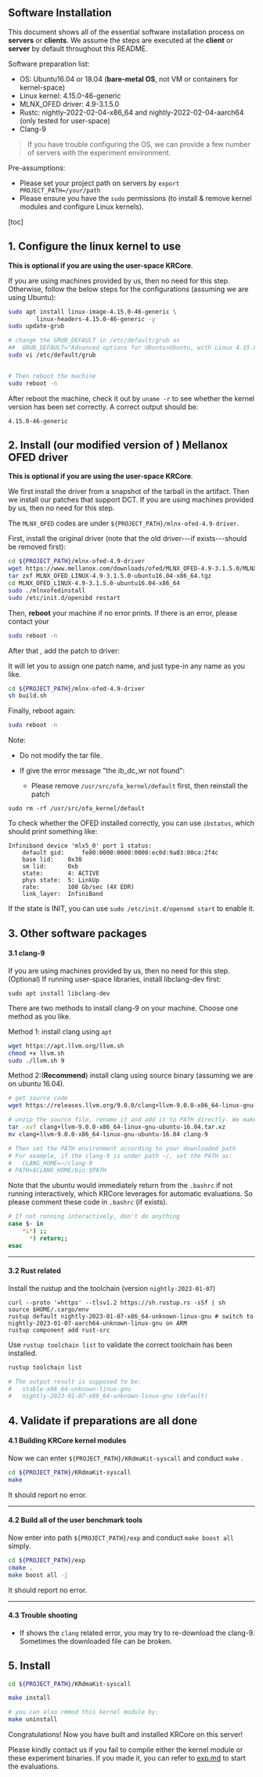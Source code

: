 ## Software Installation

This document shows all of the essential software installation process on **servers** or **clients**. We assume the steps are executed at the **client** or **server** by default throughout this README. 

Software preparation list: 

- OS: Ubuntu16.04 or 18.04  (**bare-metal OS**, not VM or containers for kernel-space)
- Linux kernel: 4.15.0-46-generic
- MLNX_OFED driver: 4.9-3.1.5.0
- Rustc: nightly-2022-02-04-x86_64 and nightly-2022-02-04-aarch64 (only tested for user-space)
- Clang-9

> If you have trouble configuring the OS, we can provide a few number of servers with the experiment environment.  

Pre-assumptions:

- Please set your project path on servers by `export PROJECT_PATH=/your/path`
- Please ensure you have the `sudo` permissions (to install & remove kernel modules and configure Linux kernels). 

[toc]

## 1. Configure the linux kernel to use

**This is optional if you are using the user-space KRCore**. 

If you are using machines provided by us, then no need for this step.  Otherwise, follow the below steps for the configurations (assuming we are using Ubuntu): 

```sh
sudo apt install linux-image-4.15.0-46-generic \
		linux-headers-4.15.0-46-generic -y
sudo update-grub

# change the GRUB_DEFAULT in /etc/default/grub as 
## 	GRUB_DEFAULT="Advanced options for Ubuntu>Ubuntu, with Linux 4.15.0-46-generic"
sudo vi /etc/default/grub


# Then reboot the machine
sudo reboot -n
```

After reboot the machine, check it out by `uname -r` to see whether the kernel version has been set correctly. A correct output should be: 

```
4.15.0-46-generic
```



## 2. Install (our modified version of ) Mellanox OFED driver

**This is optional if you are using the user-space KRCore**. 

We first install the driver from a snapshot of the tarball in the artifact. Then we install our patches that support DCT.  If you are using machines provided by us, then no need for this step. 

The `MLNX_OFED` codes are under `${PROJECT_PATH}/mlnx-ofed-4.9-driver`. 

First, install the original driver (note that the old driver---if exists---should be removed first):

```sh
cd ${PROJECT_PATH}/mlnx-ofed-4.9-driver
wget https://www.mellanox.com/downloads/ofed/MLNX_OFED-4.9-3.1.5.0/MLNX_OFED_LINUX-4.9-3.1.5.0-ubuntu16.04-x86_64.tgz
tar zxf MLNX_OFED_LINUX-4.9-3.1.5.0-ubuntu16.04-x86_64.tgz
cd MLNX_OFED_LINUX-4.9-3.1.5.0-ubuntu16.04-x86_64 
sudo ./mlnxofedinstall
sudo /etc/init.d/openibd restart
```

Then, **reboot** your machine if no error prints.  If there is an error, please contact your 

```sh
sudo reboot -n
```

After that , add the patch to driver:

It will let you to assign one patch name, and just type-in any name as you like.

```sh
cd ${PROJECT_PATH}/mlnx-ofed-4.9-driver
sh build.sh
```

Finally, reboot again:

```sh
sudo reboot -n
```

Note: 

- Do not modify the tar file.

- If give the error message "the ib_dc_wr not found":

  - Please remove `/usr/src/ofa_kernel/default` first, then reinstall the patch

```
sudo rm -rf /usr/src/ofa_kernel/default
```

To check whether the OFED installed correctly, you can use `ibstatus`,  which should print something like:

```
Infiniband device 'mlx5_0' port 1 status:
	default gid:	 fe80:0000:0000:0000:ec0d:9a03:00ca:2f4c
	base lid:	 0x30
	sm lid:		 0xb
	state:		 4: ACTIVE
	phys state:	 5: LinkUp
	rate:		 100 Gb/sec (4X EDR)
	link_layer:	 InfiniBand
```

If the state is INIT, you can use `sudo /etc/init.d/opensmd start` to enable it. 

## 3. Other software packages 

#### 3.1 clang-9

If you are using machines provided by us, then no need for this step. 
(Optional) If running user-space libraries, install libclang-dev first: 
```
sudo apt install libclang-dev
```

There are two methods to install clang-9 on your machine. Choose one method as you like.

Method 1: install clang using `apt`

```bash
wget https://apt.llvm.org/llvm.sh
chmod +x llvm.sh
sudo ./llvm.sh 9
```

Method 2:(**Recommend**) install clang using source binary (assuming we are on ubuntu 16.04). 

```bash
# get source code
wget https://releases.llvm.org/9.0.0/clang+llvm-9.0.0-x86_64-linux-gnu-ubuntu-16.04.tar.xz

# unzip the source file, rename it and add it to PATH directly. We make bash as an example.
tar -xvf clang+llvm-9.0.0-x86_64-linux-gnu-ubuntu-16.04.tar.xz
mv clang+llvm-9.0.0-x86_64-linux-gnu-ubuntu-16.04 clang-9

# Then set the PATH environment according to your downloaded path
# For example, if the clang-9 is under path ~/, set the PATH as:
#	CLANG_HOME=~/clang-9
# PATH=$CLANG_HOME/bin:$PATH
```

Note that the ubuntu would immediately return from the `.bashrc` if not running interactively, which KRCore leverages for automatic evaluations. So please comment these code in `.bashrc` (if exists).

```sh
# If not running interactively, don't do anything
case $- in
    *i*) ;;
      *) return;;
esac
```

---

#### 3.2 Rust related

Install the rustup and the toolchain (version `nightly-2023-01-07`)

```
curl --proto '=https' --tlsv1.2 https://sh.rustup.rs -sSf | sh
source $HOME/.cargo/env
rustup default nightly-2023-01-07-x86_64-unknown-linux-gnu # switch to nightly-2023-01-07-aarch64-unknown-linux-gnu on ARM
rustup component add rust-src
```

Use `rustup toolchain list` to validate the correct toolchain has been installed.

```sh
rustup toolchain list

# The output result is supposed to be:
#   stable-x86_64-unknown-linux-gnu
#   nightly-2023-01-07-x86_64-unknown-linux-gnu (default)
```

## 4. Validate if preparations are all done

#### 4.1 Building KRCore kernel modules

Now we can enter `${PROJECT_PATH}/KRdmaKit-syscall` and conduct `make` .

```sh
cd ${PROJECT_PATH}/KRdmaKit-syscall
make
```

It should report no error. 

---

#### 4.2 Build all of the user benchmark tools

Now enter into path `${PROJECT_PATH}/exp` and conduct `make boost all` simply.

```sh
cd ${PROJECT_PATH}/exp
cmake .
make boost all -j
```

It should report no error. 

---

#### 4.3 Trouble shooting

- If shows the `clang` related error, you may try to re-download the clang-9. Sometimes the downloaded file can be broken.



## 5. Install 

```sh
cd ${PROJECT_PATH}/KRdmaKit-syscall

make install

# you can also rmmod this kernel module by:
make uninstall
```

Congratulations! Now you have built and installed KRCore on this server! 

Please kindly contact us if you fail to compile either the kernel module or these experiment binaries. If you made it, you can refer to [exp.md](exp.md) to start the evaluations.
